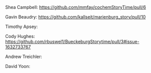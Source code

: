 Shea Campbell: https://github.com/mmfay/cochemStoryTime/pull/6

Gavin Beaudry: https://github.com/kallseit/marienburg_story/pull/10

Timothy Apsey:

Cody Hughes: https://github.com/rbuswel1/BueckeburgStorytime/pull/3#issue-1632733767

Andrew Treichler:

David Yoon:
